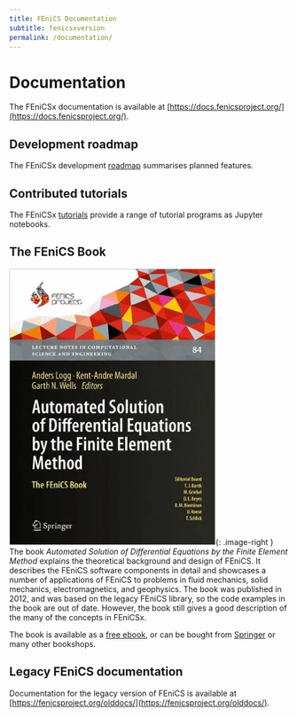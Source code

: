 ```yaml
---
title: FEniCS Documentation
subtitle: fenicsxversion
permalink: /documentation/
---
```


# Documentation

The FEniCSx documentation is available at
[https://docs.fenicsproject.org/](https://docs.fenicsproject.org/).


## Development roadmap

The FEniCSx development [roadmap](roadmap.md) summarises planned
features.


## Contributed tutorials

The FEniCSx [tutorials](https://jorgensd.github.io/dolfinx-tutorial/)
provide a range of tutorial programs as Jupyter notebooks.


## The FEniCS Book

![The FEniCS Book](/assets/img/docs/book.png){: .image-right } The book
*Automated Solution of Differential Equations by the Finite Element
Method* explains the theoretical background and design of FEniCS. It
describes the FEniCS software components in detail and showcases a
number of applications of FEniCS to problems in fluid mechanics, solid
mechanics, electromagnetics, and geophysics. The book was published in
2012, and was based on the legacy FEniCS library, so the code examples
in the book are out of date. However, the book still gives a good
description of the many of the concepts in FEniCSx.

The book is available as a [free
ebook](http://launchpad.net/fenics-book/trunk/final/+download/fenics-book-2011-10-27-final.pdf),
or can be bought from
[Springer](http://www.springer.com/mathematics/computational+science+%26+engineering/book/978-3-642-23098-1)
or many other bookshops.


## Legacy FEniCS documentation

Documentation for the legacy version of FEniCS is available at
[https://fenicsproject.org/olddocs/](https://fenicsproject.org/olddocs/).
